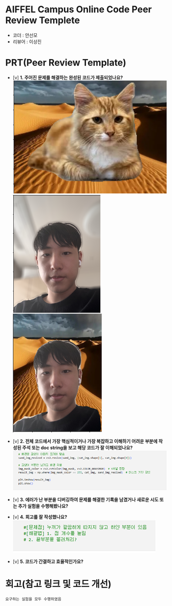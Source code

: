 # AIFFEL Campus Online Code Peer Review Templete

- 코더 : 안선모
- 리뷰어 : 이상진
# PRT(Peer Review Template)

- [v] **1. 주어진 문제를 해결하는 완성된 코드가 제출되었나요?**
    ![alt text](images/image.png) ![alt text](images/image-1.png) ![alt text](images/image-2.png)
- [v] **2. 전체 코드에서 가장 핵심적이거나 가장 복잡하고 이해하기 어려운 부분에 작성된
      주석 또는 doc string을 보고 해당 코드가 잘 이해되었나요?** 
    ![alt text](images/image-4.png)
- [v] **3. 에러가 난 부분을 디버깅하여 문제를 해결한 기록을 남겼거나
      새로운 시도 또는 추가 실험을 수행해봤나요?** 

- [v] **4. 회고를 잘 작성했나요?**
    ![alt text](images/image-3.png)
- [v] **5. 코드가 간결하고 효율적인가요?**


# 회고(참고 링크 및 코드 개선)

```
요구하는 실험을 모두 수행하였음 
```
